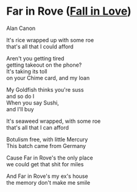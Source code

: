# Far in Rove ([Fall in Love](../FallInLove.md))
Alan Canon

It's rice wrapped up with some roe  
that's all that I could afford  

Aren't you getting tired  
getting takeout on the phone?  
It's taking its toll  
on your Chime card, and my loan  

My Goldfish thinks you're suss   
and so do I  
When you say Sushi,  
and I'll buy  

It's seaweed wrapped, with some roe  
that's all that I can afford  

Botulism free, with little Mercury  
This batch came from Germany  

Cause Far in Rove's the only place  
we could get that shit for miles  

And Far in Rove's my ex's house  
the memory don't make me smile  

